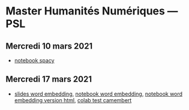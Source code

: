 # Master Humanités Numériques — PSL

## Mercredi 10 mars 2021
* [notebook spacy](hn-enc-tal-20210310.ipynb)

## Mercredi 17 mars 2021
* [slides word embedding](word-embedding-enc.html), [notebook word embedding](notebook-word-embedding-enc.ipynb), [notebook word embedding version html](notebook-word-embedding-enc.html), [colab test camembert](https://colab.research.google.com/drive/1A6mR7GqbVLzrh7sLQx7LqczXgQ8m-DW3?usp=sharing)
